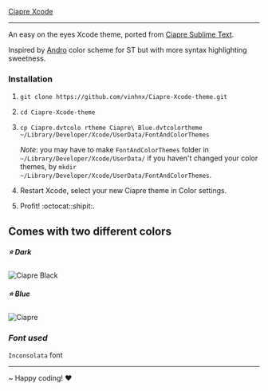 [Ciapre Xcode](http://vinhnx.github.com/Ciapre-Xcode-theme)

***

An easy on the eyes Xcode theme, ported from [Ciapre Sublime Text](https://github.com/vinhnx/Ciapre.tmTheme/). 

Inspired by [Andro](https://github.com/cyrilmengin/andro) color scheme for ST but with more syntax highlighting sweetness.

### Installation ###

1. `git clone https://github.com/vinhnx/Ciapre-Xcode-theme.git`

2. `cd Ciapre-Xcode-theme` 

3. `cp Ciapre.dvtcolo rtheme Ciapre\ Blue.dvtcolortheme ~/Library/Developer/Xcode/UserData/FontAndColorThemes`

    *Note*: you may have to make `FontAndColorThemes` folder in `~/Library/Developer/Xcode/UserData/` if you haven't changed your color themes, by `mkdir ~/Library/Developer/Xcode/UserData/FontAndColorThemes`.

5. Restart Xcode, select your new Ciapre theme in Color settings.

6. Profit! :octocat::shipit:.

## Comes with two different colors  ##
##### :star: Dark
![Ciapre Black](https://raw.github.com/vinhnx/Ciapre-Xcode-theme/master/screenshot/ciapre-xcode-1.png)

##### :star: Blue
![Ciapre](https://raw.github.com/vinhnx/Ciapre-Xcode-theme/master/screenshot/ciapre-xcode.png)

### *Font used* ###
`Inconsolata` font

***
~ Happy coding! ♥

